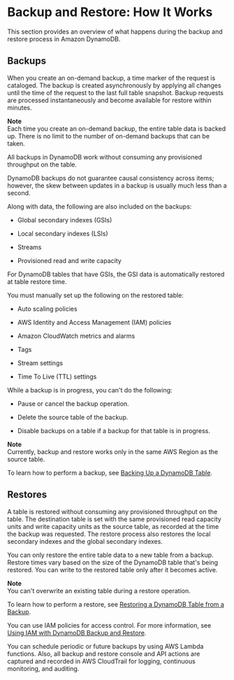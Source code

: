 # Backup and Restore: How It Works<a name="backuprestore_HowItWorks"></a>

This section provides an overview of what happens during the backup and restore process in Amazon DynamoDB\.

## Backups<a name="backuprestore_HowItWorks-backup"></a>

 When you create an on\-demand backup, a time marker of the request is cataloged\. The backup is created asynchronously by applying all changes until the time of the request to the last full table snapshot\. Backup requests are processed instantaneously and become available for restore within minutes\. 

**Note**  
 Each time you create an on\-demand backup, the entire table data is backed up\. There is no limit to the number of on\-demand backups that can be taken\.

All backups in DynamoDB work without consuming any provisioned throughput on the table\. 

DynamoDB backups do not guarantee causal consistency across items; however, the skew between updates in a backup is usually much less than a second\.

 Along with data, the following are also included on the backups: 

+ Global secondary indexes \(GSIs\)

+ Local secondary indexes \(LSIs\)

+ Streams

+ Provisioned read and write capacity

For DynamoDB tables that have GSIs, the GSI data is automatically restored at table restore time\.

You must manually set up the following on the restored table:

+ Auto scaling policies

+ AWS Identity and Access Management \(IAM\) policies

+ Amazon CloudWatch metrics and alarms

+ Tags

+ Stream settings

+ Time To Live \(TTL\) settings

While a backup is in progress, you can't do the following:

+ Pause or cancel the backup operation\.

+ Delete the source table of the backup\.

+ Disable backups on a table if a backup for that table is in progress\.

**Note**  
 Currently, backup and restore works only in the same AWS Region as the source table\. 

To learn how to perform a backup, see [Backing Up a DynamoDB Table](Backup.Tutorial.md)\.

## Restores<a name="backuprestore_HowItWorks-restore"></a>

A table is restored without consuming any provisioned throughput on the table\. The destination table is set with the same provisioned read capacity units and write capacity units as the source table, as recorded at the time the backup was requested\. The restore process also restores the local secondary indexes and the global secondary indexes\. 

 You can only restore the entire table data to a new table from a backup\. Restore times vary based on the size of the DynamoDB table that's being restored\. You can write to the restored table only after it becomes active\. 

**Note**  
 You can't overwrite an existing table during a restore operation\. 

To learn how to perform a restore, see [Restoring a DynamoDB Table from a Backup](Restore.Tutorial.md)\. 

 You can use IAM policies for access control\. For more information, see [Using IAM with DynamoDB Backup and Restore](backuprestore_IAM.md)\. 

 You can schedule periodic or future backups by using AWS Lambda functions\. Also, all backup and restore console and API actions are captured and recorded in AWS CloudTrail for logging, continuous monitoring, and auditing\. 